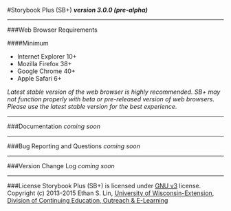 #Storybook Plus (SB+)
**_version 3.0.0 (pre-alpha)_**

---
###Web Browser Requirements

####Minimum
* Internet Explorer 10+
* Mozilla Firefox 38+
* Google Chrome 40+
* Apple Safari 6+

*Latest stable version of the web browser is highly recommended. SB+ may not function properly with beta or pre-released version of web browsers. Please use the latest stable version for the best experience.*

---
###Documentation
_coming soon_

---
###Bug Reporting and Questions
_coming soon_

---
###Version Change Log
_coming soon_

---
###License
Storybook Plus (SB+) is licensed under [GNU v3](https://github.com/oel-mediateam/sbplus_v3/blob/master/LICENSE) license. Copyright (c) 2013-2015 Ethan S. Lin, [University of Wisconsin-Extension, Division of Continuing Education, Outreach & E-Learning](http://ce.uwex.edu/)
